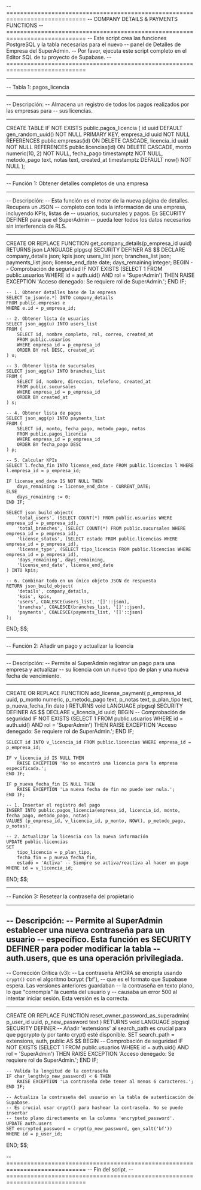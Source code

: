 -- =============================================================================
-- COMPANY DETAILS & PAYMENTS FUNCTIONS
-- =============================================================================
-- Este script crea las funciones PostgreSQL y la tabla necesarias para el nuevo
-- panel de Detalles de Empresa del SuperAdmin.
-- Por favor, ejecuta este script completo en el Editor SQL de tu proyecto de Supabase.
-- =============================================================================

-- -----------------------------------------------------------------------------
-- Tabla 1: pagos_licencia
-- -----------------------------------------------------------------------------
-- Descripción:
-- Almacena un registro de todos los pagos realizados por las empresas para
-- sus licencias.
-- -----------------------------------------------------------------------------
CREATE TABLE IF NOT EXISTS public.pagos_licencia (
    id uuid DEFAULT gen_random_uuid() NOT NULL PRIMARY KEY,
    empresa_id uuid NOT NULL REFERENCES public.empresas(id) ON DELETE CASCADE,
    licencia_id uuid NOT NULL REFERENCES public.licencias(id) ON DELETE CASCADE,
    monto numeric(10, 2) NOT NULL,
    fecha_pago timestamptz NOT NULL,
    metodo_pago text,
    notas text,
    created_at timestamptz DEFAULT now() NOT NULL
);

-- -----------------------------------------------------------------------------
-- Función 1: Obtener detalles completos de una empresa
-- -----------------------------------------------------------------------------
-- Descripción:
-- Esta función es el motor de la nueva página de detalles. Recupera un JSON
-- completo con toda la información de una empresa, incluyendo KPIs, listas de
-- usuarios, sucursales y pagos. Es SECURITY DEFINER para que el SuperAdmin
-- pueda leer todos los datos necesarios sin interferencia de RLS.
-- -----------------------------------------------------------------------------
CREATE OR REPLACE FUNCTION get_company_details(p_empresa_id uuid)
RETURNS json
LANGUAGE plpgsql
SECURITY DEFINER
AS $$
DECLARE
    company_details json;
    kpis json;
    users_list json;
    branches_list json;
    payments_list json;
    license_end_date date;
    days_remaining integer;
BEGIN
    -- Comprobación de seguridad
    IF NOT EXISTS (SELECT 1 FROM public.usuarios WHERE id = auth.uid() AND rol = 'SuperAdmin') THEN
        RAISE EXCEPTION 'Acceso denegado: Se requiere rol de SuperAdmin.';
    END IF;

    -- 1. Obtener detalles base de la empresa
    SELECT to_json(e.*) INTO company_details
    FROM public.empresas e
    WHERE e.id = p_empresa_id;

    -- 2. Obtener lista de usuarios
    SELECT json_agg(u) INTO users_list
    FROM (
        SELECT id, nombre_completo, rol, correo, created_at 
        FROM public.usuarios 
        WHERE empresa_id = p_empresa_id
        ORDER BY rol DESC, created_at
    ) u;

    -- 3. Obtener lista de sucursales
    SELECT json_agg(s) INTO branches_list
    FROM (
        SELECT id, nombre, direccion, telefono, created_at
        FROM public.sucursales 
        WHERE empresa_id = p_empresa_id
        ORDER BY created_at
    ) s;
    
    -- 4. Obtener lista de pagos
    SELECT json_agg(p) INTO payments_list
    FROM (
        SELECT id, monto, fecha_pago, metodo_pago, notas 
        FROM public.pagos_licencia
        WHERE empresa_id = p_empresa_id
        ORDER BY fecha_pago DESC
    ) p;

    -- 5. Calcular KPIs
    SELECT l.fecha_fin INTO license_end_date FROM public.licencias l WHERE l.empresa_id = p_empresa_id;
    
    IF license_end_date IS NOT NULL THEN
        days_remaining := license_end_date - CURRENT_DATE;
    ELSE
        days_remaining := 0;
    END IF;

    SELECT json_build_object(
        'total_users', (SELECT COUNT(*) FROM public.usuarios WHERE empresa_id = p_empresa_id),
        'total_branches', (SELECT COUNT(*) FROM public.sucursales WHERE empresa_id = p_empresa_id),
        'license_status', (SELECT estado FROM public.licencias WHERE empresa_id = p_empresa_id),
        'license_type', (SELECT tipo_licencia FROM public.licencias WHERE empresa_id = p_empresa_id),
        'days_remaining', days_remaining,
        'license_end_date', license_end_date
    ) INTO kpis;
    
    -- 6. Combinar todo en un único objeto JSON de respuesta
    RETURN json_build_object(
        'details', company_details,
        'kpis', kpis,
        'users', COALESCE(users_list, '[]'::json),
        'branches', COALESCE(branches_list, '[]'::json),
        'payments', COALESCE(payments_list, '[]'::json)
    );

END;
$$;


-- -----------------------------------------------------------------------------
-- Función 2: Añadir un pago y actualizar la licencia
-- -----------------------------------------------------------------------------
-- Descripción:
-- Permite al SuperAdmin registrar un pago para una empresa y actualizar
-- su licencia con un nuevo tipo de plan y una nueva fecha de vencimiento.
-- -----------------------------------------------------------------------------
CREATE OR REPLACE FUNCTION add_license_payment(
    p_empresa_id uuid, 
    p_monto numeric, 
    p_metodo_pago text, 
    p_notas text,
    p_plan_tipo text,
    p_nueva_fecha_fin date
)
RETURNS void
LANGUAGE plpgsql
SECURITY DEFINER
AS $$
DECLARE
    v_licencia_id uuid;
BEGIN
    -- Comprobación de seguridad
    IF NOT EXISTS (SELECT 1 FROM public.usuarios WHERE id = auth.uid() AND rol = 'SuperAdmin') THEN
        RAISE EXCEPTION 'Acceso denegado: Se requiere rol de SuperAdmin.';
    END IF;

    SELECT id INTO v_licencia_id FROM public.licencias WHERE empresa_id = p_empresa_id;

    IF v_licencia_id IS NULL THEN
        RAISE EXCEPTION 'No se encontró una licencia para la empresa especificada.';
    END IF;
    
    IF p_nueva_fecha_fin IS NULL THEN
        RAISE EXCEPTION 'La nueva fecha de fin no puede ser nula.';
    END IF;

    -- 1. Insertar el registro del pago
    INSERT INTO public.pagos_licencia(empresa_id, licencia_id, monto, fecha_pago, metodo_pago, notas)
    VALUES (p_empresa_id, v_licencia_id, p_monto, NOW(), p_metodo_pago, p_notas);

    -- 2. Actualizar la licencia con la nueva información
    UPDATE public.licencias
    SET 
        tipo_licencia = p_plan_tipo,
        fecha_fin = p_nueva_fecha_fin,
        estado = 'Activa' -- Siempre se activa/reactiva al hacer un pago
    WHERE id = v_licencia_id;

END;
$$;


-- -----------------------------------------------------------------------------
-- Función 3: Resetear la contraseña del propietario
-- -----------------------------------------------------------------------------
-- Descripción:
-- Permite al SuperAdmin establecer una nueva contraseña para un usuario
-- específico. Esta función es SECURITY DEFINER para poder modificar la tabla
-- auth.users, que es una operación privilegiada.
--
-- Corrección Crítica (v3):
-- La contraseña AHORA se encripta usando `crypt()` con el algoritmo bcrypt ('bf'),
-- que es el formato que Supabase espera. Las versiones anteriores guardaban
-- la contraseña en texto plano, lo que "corrompía" la cuenta del usuario y
-- causaba un error 500 al intentar iniciar sesión. Esta versión es la correcta.
-- -----------------------------------------------------------------------------
CREATE OR REPLACE FUNCTION reset_owner_password_as_superadmin(
    p_user_id uuid,
    p_new_password text
)
RETURNS void
LANGUAGE plpgsql
SECURITY DEFINER
-- Añadir 'extensions' al search_path es crucial para que pgcrypto (y por tanto crypt) esté disponible.
SET search_path = extensions, auth, public
AS $$
BEGIN
    -- Comprobación de seguridad
    IF NOT EXISTS (SELECT 1 FROM public.usuarios WHERE id = auth.uid() AND rol = 'SuperAdmin') THEN
        RAISE EXCEPTION 'Acceso denegado: Se requiere rol de SuperAdmin.';
    END IF;

    -- Valida la longitud de la contraseña
    IF char_length(p_new_password) < 6 THEN
        RAISE EXCEPTION 'La contraseña debe tener al menos 6 caracteres.';
    END IF;

    -- Actualiza la contraseña del usuario en la tabla de autenticación de Supabase.
    -- Es crucial usar crypt() para hashear la contraseña. No se puede insertar
    -- texto plano directamente en la columna 'encrypted_password'.
    UPDATE auth.users
    SET encrypted_password = crypt(p_new_password, gen_salt('bf'))
    WHERE id = p_user_id;

END;
$$;


-- =============================================================================
-- Fin del script.
-- =============================================================================